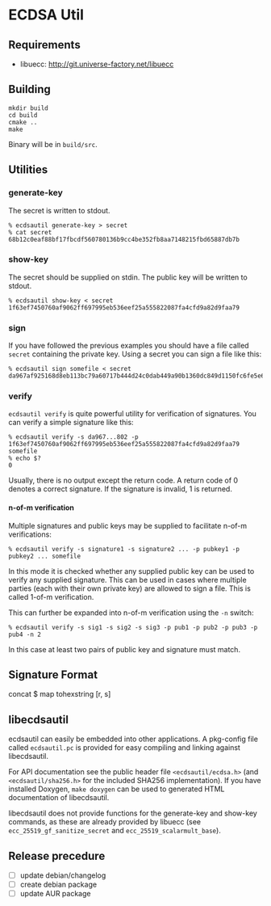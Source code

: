ECDSA Util
==========

Requirements
------------

  * libuecc: http://git.universe-factory.net/libuecc

Building
--------

    mkdir build
    cd build
    cmake ..
    make

Binary will be in `build/src`.

Utilities
---------

### generate-key

The secret is written to stdout.

    % ecdsautil generate-key > secret
    % cat secret
    68b12c0eaf88bf17fbcdf560780136b9cc4be352fb8aa7148215fbd65887db7b

### show-key

The secret should be supplied on stdin. The public key will be written to
stdout.

    % ecdsautil show-key < secret
    1f63ef7450760af9062ff697995eb536eef25a555822087fa4cfd9a82d9faa79

### sign

If you have followed the previous examples you should have a file called
`secret` containing the private key. Using a secret you can sign a file like
this:

    % ecdsautil sign somefile < secret
    da967af925168d8eb113bc79a60717b444d24c0dab449a90b1360dc849d1150fc6fe5e6656966d2fc88e67d81108deb13836ed66308cf897dd1b8815f6422802

### verify

`ecdsautil verify` is quite powerful utility for verification of signatures. You can
verify a simple signature like this:

    % ecdsautil verify -s da967...802 -p 1f63ef7450760af9062ff697995eb536eef25a555822087fa4cfd9a82d9faa79 somefile
    % echo $?
    0

Usually, there is no output except the return code. A return code of 0 denotes
a correct signature. If the signature is invalid, 1 is returned.

#### n-of-m verification

Multiple signatures and public keys may be supplied to facilitate n-of-m
verifications:

    % ecdsautil verify -s signature1 -s signature2 ... -p pubkey1 -p pubkey2 ... somefile

In this mode it is checked whether any supplied public key can be used to
verify any supplied signature. This can be used in cases where multiple
parties (each with their own private key) are allowed to sign a file. This is
called 1-of-m verification.

This can further be expanded into n-of-m verification using the `-n` switch:

    % ecdsautil verify -s sig1 -s sig2 -s sig3 -p pub1 -p pub2 -p pub3 -p pub4 -n 2

In this case at least two pairs of public key and signature must match.

Signature Format
----------------

concat $ map tohexstring [r, s]


libecdsautil
------------

ecdsautil can easily be embedded into other applications. A pkg-config file
called `ecdsautil.pc` is provided for easy compiling and linking against
libecdsautil.

For API documentation see the public header file `<ecdsautil/ecdsa.h>` (and
`<ecdsautil/sha256.h>` for the included SHA256 implementation). If you have
installed Doxygen, `make doxygen` can be used to generated HTML documentation
of libecdsautil.

libecdsautil does not provide functions for the generate-key and show-key commands,
as these are already provided by libuecc (see `ecc_25519_gf_sanitize_secret` and
`ecc_25519_scalarmult_base`).


Release precedure
-----------------

- [ ] update debian/changelog
- [ ] create debian package
- [ ] update AUR package
